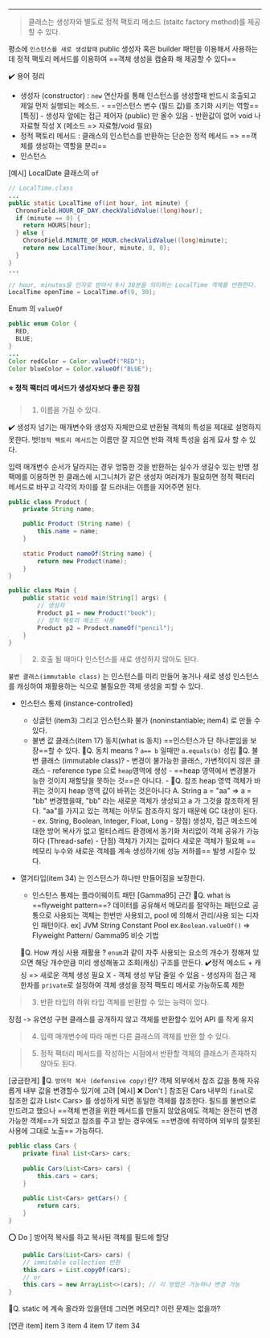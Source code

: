 ----
> 클래스는 생성자와 별도로 정적 팩토리 메소드 (staitc factory method)를 제공할 수 있다. 

평소에 `인스턴스를 새로 생성할때` public 생성자 혹은 builder 패턴을 이용해서 사용하는데 
정적 팩토리 메서드를 이용하여 ==객체 생성을 캡슐화 해 제공할 수 있다==

 ✔️ 용어 정리 
 * 생성자 (constructor)
	 : `new` 연산자를 통해 인스턴스를 생성할때 반드시 호출되고 제일 먼저 실행되는 메소드.
	   - ==인스턴스 변수 (필드 값)를 초기화 시키는 역할==
		[특징]
		- 생성자 앞에는 접근 제어자 (public) 만 올수 있음
		- 반환값이 없어 void 나 자료형 작성 X (메소드 => 자료형/void 필요)
 * 정적 팩토리 메서드
	 : 클래스의 인스턴스를 반환하는 단순한 정적 메서드 => ==객체를 생성하는 역할을 분리==
 * 인스턴스 

[예시]
LocalDate 클래스의 `of` 
```java
// LocalTime.class
...
public static LocalTime of(int hour, int minute) {
  ChronoField.HOUR_OF_DAY.checkValidValue((long)hour);
  if (minute == 0) {
    return HOURS[hour];
  } else {
    ChronoField.MINUTE_OF_HOUR.checkValidValue((long)minute);
    return new LocalTime(hour, minute, 0, 0);
  }
}
...

// hour, minutes을 인자로 받아서 9시 30분을 의미하는 LocalTime 객체를 반환한다.
LocalTime openTime = LocalTime.of(9, 30);
```

Enum 의 `valueOf`
```java
public enum Color {
  RED,
  BLUE;
}
...
Color redColor = Color.valueOf("RED");
Color blueColor = Color.valueOf("BLUE");
```

#### ⭐ 정적 팩터리 메서드가 생성자보다 좋은 장점 

> 1. 이름을 가질 수 있다. 

   ✔️ 생성자 넘기는 매개변수와 생성자 자체만으로 반환될 객체의 특성을 제대로 설명하지 못한다. 
       벗!`정적 팩토리 메서드`는 이름만 잘 지으면 반화 객체 특성을 쉽게 묘사 할 수 있다. 
       
 입력 매개변수 순서가 달라지는 경우 엉뚱한 것을 반환하는 실수가 생길수 있는 반명 정팩메를 이용하면 
 한 클래스에 시그니처가 같은 생성자 여러개가 필요하면 정적 팩터리 메서드로 바꾸고 각각의 차이를 잘 드러내는 이름을 지어주면 된다. 

```java
public class Product {
	private String name;

	public Product (String name) {
		this.name = name;
	}
	
	static Product nameOf(String name) {
		return new Product(name);
	}
}

public class Main {
	public static void main(String[] args) {
		// 생성자 
		Product p1 = new Product("book");
		// 정적 팩토리 메소드 사용 
		Product p2 = Product.nameOf("pencil");
	}
}

```

> 2. 호출 될 때마다 인스턴스를 새로 생성하지 않아도 된다. 

`불변 클래스(immutable class)` 는 인스턴스를 미리 만들어 놓거나 새로 생성 인스턴스를 캐싱하여 재활용하는 식으로 불필요한 객체 생성을 피할 수 있다. 
- 인스턴스 통제 (instance-controlled)
   - 싱글턴 (item3) 그리고 인스턴스화 불가 (noninstantiable; item4) 로 만들 수 있다. 
   - 불변 값 클래스(item 17) 동치(what is 동치) ==인스턴스가 단 하나뿐임을 보장==할 수 있다. 
	   📌Q. 동치 means ? 
	          `a== b` 일때만 `a.equals(b)` 성립 
	    📌Q. 불변 클래스 (immutable class)? 
		    - 변경이 불가능한 클래스, 가변적이지 않은 클래스 
		    - reference type 으로 `heap`영역에 생성 
			    - ==heap 영역에서 변경불가능한 것이지 재할당을 못하는 것==은 아니다. 
			    - 📌Q. 참조 heap 영역 객체가 바뀌는 것이지 heap 영역 값이 바뀌는 것은아니다
		   A. String a = "aa" => a = "bb" 변경했을때,
			"bb" 라는 새로운 객체가 생성되고 a 가 그것을 참조하게 된다. "aa"를 가지고 있는 객체는 아무도 참조하지 않기 때문에 GC 대상이 된다. 
		    - ex. String, Boolean, Integer, Float, Long 
		    - 장점) 생성자, 접근 메소드에 대한 방어 복사가 없고 멀티스레드 환경에서 동기화 처리없이 객체 공유가 가능하다 (Thread-safe)
		    - 단점) 객체가 가지는 값마다 새로운 객체가 필요해 ==메모리 누수와 새로운 객체를 계속 생성하기에 성능 저하를== 발생 시킬수 있다. 
		
- 열거타입(item 34) 는 인스턴스가 하나만 만들어짐을 보장한다. 
	- 인스턴스 통제는 플라이웨이트 패턴 [Gamma95] 근간 
		📌Q. what is ==flyweight pattern==? 
			데이터를 공유해서 메모리를 절약하는 패턴으로 공통으로 사용되는 객체는 한번만 사용되고, pool 에 의해서 관리/사용 되는 디자인 패턴이다. ex] JVM String Constant Pool 
	ex.`Boolean.valueOf()` => Flyweight Pattern/ Gamma95 비슷 기법
	
	📌Q. How 캐싱 사용 재활용 ?
		`enum`과 같이 자주 사용되는 요소의 개수가 정해져 있으면 
		해당 개수만큼 미리 생성해놓고 조회(캐싱) 구조를 만든다. 
			✔️정적 메소드 + 캐싱 => 새로운 객체 생성 필요 X
		- 객체 생성 부담 줄일 수 있음
		- 생성자의 접근 제한자를 `private`로 설정하여 객체 생성을 정적 팩토리 메서로 가능하도록 제한 

> 3. 반환 타입의 하위 타입 객체를 반환할 수 있는 능력이 있다. 

장점 -> 유연성 
구현 클래스를 공개하지 않고 객체를 반환할수 있어 API 를 작게 유지 


> 4. 입력 매개변수에 따라 매번 다른 클래스의 객체를 반환 할 수 있다. 

> 5. 정적 팩터리 메서드를 작성하는 시점에서 반환할 객체의 클래스가 존재하지 않아도 된다. 



[궁금한게]
📌Q. `방어적 복사 (defensive copy)`란?
				객체 외부에서 참조 값을 통해 자유롭게 내부 값을 변경할수 있기에 고려
[예시]
❌ Don't ] 참조된 Cars 내부의 `final`로 참조한 값과 List< Cars> 를 생성하게 되면 
				동일한 객체를 참조한다. 
				필드를 불변으로 만드려고 했으나 ==객체 변경을 위한 메서드를 만들지 않았음에도 객체는 완전히 변경 가능한 객체==가 되었고 참조를 주고 받는 경우에도 ==변경에 취약하며 외부의 잘못된 사용에 그대로 노출== 가능하다. 
```java
public class Cars {
	private final List<Cars> cars;
	
	public Cars(List<Cars> cars) {
		this.cars = cars;
	}
	
	public List<Cars> getCars() {
		return cars;
	}
}
```

⭕ Do ] 방어적 복사를 하고 복사된 객체를 필드에 할당 
```java
	public Cars(List<Cars> cars) {
	// immitable collection 반환 
	this.cars = List.copyOf(cars);
	// or 
	this.cars = new ArrayList<>(cars); // 이 방법은 가능하나 변경 가능 
}
```

📌Q.  static 에 계속 올라와 있을텐데 그러면 메모리? 이런 문제는 없을까?

[연관 item]
item 3
item 4
item 17
item 34